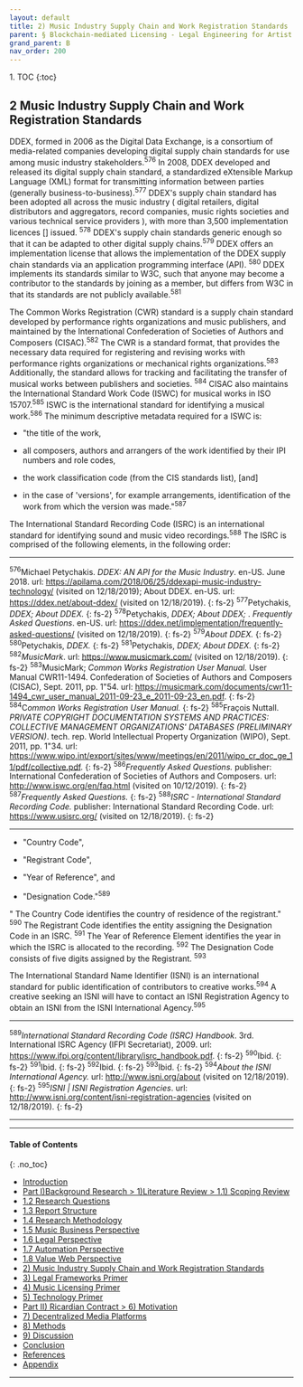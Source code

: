 ```yaml
---
layout: default
title: 2) Music Industry Supply Chain and Work Registration Standards    
parent: § Blockchain-mediated Licensing - Legal Engineering for Artist Empowerment  
grand_parent: B 
nav_order: 200 
---
```

<style>
.dont-break-out {
  /* These are technically the same, but use both */
  overflow-wrap: break-word;
  word-wrap: break-word;

  -ms-word-break: break-all;
  /* This is the dangerous one in WebKit, as it breaks things wherever */
  word-break: break-all;
  /* Instead use this non-standard one: */
  word-break: break-word;
}

.youtube-container {
    position: relative;
    width: 100%;
    height: 0;
    padding-bottom: 56.25%;
}
.youtube-video {
    position: absolute;
    top: 0;
    left: 0;
    width: 100%;
    height: 100%;
}

</style>

<div class="dont-break-out" markdown="1">
1. TOC
{:toc}

## 2 Music Industry Supply Chain and Work Registration Standards
DDEX, formed in 2006 as the  Digital Data Exchange,  is a consortium of media-related companies developing digital supply chain standards for use among music industry stakeholders.<sup>576</sup> In 2008, DDEX developed and released its digital supply chain standard, a standardized eXtensible Markup Language (XML) format for transmitting information between parties (generally business-to-business).<sup>577</sup> DDEX's supply chain standard has been adopted all across the music industry ( digital retailers, digital distributors and aggregators, record companies, music rights societies and various technical service providers ), with  more than 3,500 implementation licences [] issued. <sup>578</sup> DDEX's supply chain standards generic enough so that it can be adapted to other digital supply chains.<sup>579</sup> DDEX offers an implementation license that allows the implementation of the DDEX supply chain standards via an application programming interface (API). <sup>580</sup> DDEX implements its standards similar to W3C, such that anyone may become a contributor to the standards by joining as a member, but differs from W3C in that its standards are not publicly available.<sup>581</sup>

The Common Works Registration (CWR) standard is a supply chain standard developed by performance rights organizations and music publishers, and maintained by the International Confederation of Societies of Authors and Composers (CISAC).<sup>582</sup> The CWR is a standard format, that provides the necessary data required for registering and revising works with performance rights organizations or mechanical rights organizations.<sup>583</sup> Additionally, the standard allows for tracking and facilitating the transfer of musical works  between publishers and societies. <sup>584</sup> CISAC also maintains the International Standard Work Code (ISWC) for musical works in ISO 15707.<sup>585</sup> ISWC is the international standard for identifying a musical work.<sup>586</sup> The minimum descriptive metadata required for a ISWC is:

- "the title of the work,

- all composers, authors and arrangers of the work identified by their IPI numbers and role codes,

- the work classification code (from the CIS standards list), [and]

- in the case of 'versions', for example arrangements, identification of the work from which the version was made."<sup>587</sup>

The International Standard Recording Code (ISRC) is an international standard for identifying sound and music video recordings.<sup>588</sup> The ISRC is comprised of the following elements, in the following order:

***
<sup>576</sup>Michael Petychakis. *DDEX: AN API for the Music Industry*. en-US. June 2018. url: https://apilama.com/2018/06/25/ddexapi-music-industry-technology/ (visited on 12/18/2019); About DDEX. en-US. url: https://ddex.net/about-ddex/ (visited on 12/18/2019).
{: fs-2}
<sup>577</sup>Petychakis, *DDEX; About DDEX.*
{: fs-2}
<sup>578</sup>Petychakis, *DDEX; About DDEX;* . *Frequently Asked Questions*. en-US. url: https://ddex.net/implementation/frequently-asked-questions/ (visited on 12/18/2019).
{: fs-2}
<sup>579</sup>*About DDEX.*
{: fs-2}
<sup>580</sup>Petychakis, *DDEX.*
{: fs-2}
<sup>581</sup>Petychakis, *DDEX; About DDEX.*
{: fs-2}
<sup>582</sup>*MusicMark*. url: https://www.musicmark.com/ (visited on 12/18/2019).
{: fs-2}
<sup>583</sup>MusicMark; *Common Works Registration User Manual.* User Manual CWR11-1494. Confederation of Societies of Authors and Composers (CISAC), Sept. 2011, pp. 1"54. url: https://musicmark.com/documents/cwr11-1494_cwr_user_manual_2011-09-23_e_2011-09-23_en.pdf.
{: fs-2}
<sup>584</sup>C*ommon Works Registration User Manual.*
{: fs-2}
<sup>585</sup>Fraçois Nuttall. *PRIVATE COPYRIGHT DOCUMENTATION SYSTEMS AND PRACTICES: COLLECTIVE MANAGEMENT ORGANIZATIONS' DATABASES (PRELIMINARY VERSION)*. tech. rep. World Intellectual Property Organization (WIPO), Sept. 2011, pp. 1"34. url: https://www.wipo.int/export/sites/www/meetings/en/2011/wipo_cr_doc_ge_11/pdf/collective.pdf.
{: fs-2}
<sup>586</sup>*Frequently Asked Questions.* publisher: International Confederation of Societies of Authors and Composers. url: http://www.iswc.org/en/faq.html (visited on 10/12/2019).
{: fs-2}
<sup>587</sup>*Frequently Asked Questions.*
{: fs-2}
<sup>588</sup>*ISRC - International Standard Recording Code.* publisher: International Standard Recording Code. url: https://www.usisrc.org/ (visited on 12/18/2019).
{: fs-2}
***

- "Country Code",

- "Registrant Code",

- "Year of Reference", and

- "Designation Code."<sup>589</sup>

" The Country Code identifies the country of residence of the registrant." <sup>590</sup>  The Registrant Code identifies the entity assigning the Designation Code in an ISRC. <sup>591</sup>  The Year of Reference Element identifies the year in which the ISRC is allocated to the recording. <sup>592</sup>  The Designation Code consists of five digits assigned by the Registrant. <sup>593</sup>
 
 The International Standard Name Identifier (ISNI) is an international standard for public identification of contributors to creative works.<sup>594</sup> A creative seeking an ISNI will have to contact an ISNI Registration Agency to obtain an ISNI from the ISNI International Agency.<sup>595</sup>
 
 ***
<sup>589</sup>*International Standard Recording Code (ISRC) Handbook*. 3rd. International ISRC Agency (IFPI Secretariat), 2009. url: https://www.ifpi.org/content/library/isrc_handbook.pdf.
{: fs-2}
<sup>590</sup>Ibid.
{: fs-2}
<sup>591</sup>Ibid.
{: fs-2}
<sup>592</sup>Ibid.
{: fs-2}
<sup>593</sup>Ibid.
{: fs-2}
<sup>594</sup>*About the ISNI International Agency.* url: http://www.isni.org/about (visited on 12/18/2019).
{: fs-2}
<sup>595</sup>*ISNI | ISNI Registration Agencies*. url: http://www.isni.org/content/isni-registration-agencies (visited on 12/18/2019).
{: fs-2}
***

***

#### Table of Contents
{: .no_toc}

<ul><li> <a href="/docs/B/blockchain-mediated-licensing-1/">Introduction</a></li><li> <a href="/docs/B/blockchain-mediated-licensing-2/">Part I)Background Research &gt; 1)Literature Review &gt; 1.1) Scoping Review</a></li><li> <a href="/docs/B/blockchain-mediated-licensing-3/">1.2 Research Questions</a></li><li> <a href="/docs/B/blockchain-mediated-licensing-4/">1.3 Report Structure</a></li><li> <a href="/docs/B/blockchain-mediated-licensing-5/">1.4 Research Methodology</a></li><li> <a href="/docs/B/blockchain-mediated-licensing-6/">1.5 Music Business Perspective</a></li><li> <a href="/docs/B/blockchain-mediated-licensing-7/">1.6 Legal Perspective</a></li><li> <a href="/docs/B/blockchain-mediated-licensing-8/">1.7 Automation Perspective</a></li><li> <a href="/docs/B/blockchain-mediated-licensing-9/">1.8 Value Web Perspective</a></li><li> <a href="/docs/B/blockchain-mediated-licensing-20/">2) Music Industry Supply Chain and Work Registration Standards</a></li><li> <a href="/docs/B/blockchain-mediated-licensing-30/">3) Legal Frameworks Primer</a></li><li> <a href="/docs/B/blockchain-mediated-licensing-40/">4) Music Licensing Primer</a></li><li> <a href="/docs/B/blockchain-mediated-licensing-50/">5) Technology Primer</a></li><li> <a href="/docs/B/blockchain-mediated-licensing-60/">Part II) Ricardian Contract &gt; 6) Motivation</a></li><li> <a href="/docs/B/blockchain-mediated-licensing-70/">7) Decentralized Media Platforms</a></li><li> <a href="/docs/B/blockchain-mediated-licensing-80/">8) Methods</a></li><li> <a href="/docs/B/blockchain-mediated-licensing-90/">9) Discussion</a></li><li> <a href="/docs/B/blockchain-mediated-licensing-100/">Conclusion</a></li><li> <a href="/docs/B/blockchain-mediated-licensing-110/">References</a></li><li> <a href="/docs/B/blockchain-mediated-licensing-120/">Appendix</a></li></ul>

***

</div>

